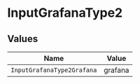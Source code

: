 # InputGrafanaType2


## Values

| Name                       | Value                      |
| -------------------------- | -------------------------- |
| `InputGrafanaType2Grafana` | grafana                    |